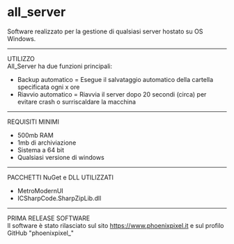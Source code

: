 # all_server

Software realizzato per la gestione di qualsiasi server hostato su OS Windows.

---

UTILIZZO<br>
All_Server ha due funzioni principali:

- Backup automatico = Esegue il salvataggio automatico della cartella specificata ogni x ore
- Riavvio automatico = Riavvia il server dopo 20 secondi (circa) per evitare crash o surriscaldare la macchina

---

REQUISITI MINIMI

- 500mb RAM
- 1mb di archiviazione
- Sistema a 64 bit
- Qualsiasi versione di windows

---

PACCHETTI NuGet e DLL UTILIZZATI

- MetroModernUI
- ICSharpCode.SharpZipLib.dll

---

PRIMA RELEASE SOFTWARE<br>
Il software è stato rilasciato sul sito https://www.phoenixpixel.it e sul profilo GitHub "phoenixpixel\_"
